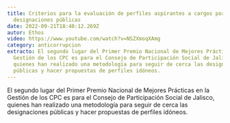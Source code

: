 ```yaml
---
title: Criterios para la evaluación de perfiles aspirantes a cargos por
  designaciones públicas
date: 2022-09-21T18:40:12.269Z
autor: Ethos
video: https://www.youtube.com/watch?v=NSZXmoqXAmg
category: anticorrupcion
extracto: El segundo lugar del Primer Premio Nacional de Mejores Prácticas en la
  Gestión de los CPC es para el Consejo de Participación Social de Jalisco,
  quienes han realizado una metodología para seguir de cerca las designaciones
  públicas y hacer propuestas de perfiles idóneos.
---
```

<!--StartFragment-->

El segundo lugar del Primer Premio Nacional de Mejores Prácticas en la Gestión de los CPC es para el Consejo de Participación Social de Jalisco, quienes han realizado una metodología para seguir de cerca las designaciones públicas y hacer propuestas de perfiles idóneos.

<!--EndFragment-->